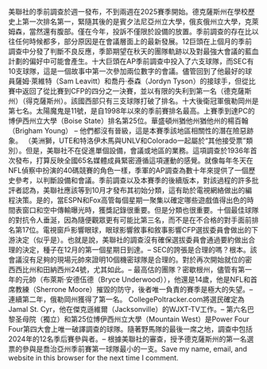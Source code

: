 美聯社的季前調查於週一發布，不到兩週在2025賽季開始。德克薩斯州在學校歷史上第一次排名第一，緊隨其後的是賓夕法尼亞州立大學，俄亥俄州立大學，克萊姆森，當然還有腹部。僅在今年，投訴不僅限於設備的放置。季前調查的存在比以往任何時候都多，部分原因是在會議層面上的最新發展。12巨頭在上個月的季前調查中分發了判斷不良反應，季節期望在秋天的團隊軌跡以及對最強大會議的藍血計劃的偏好中可能會產生。十大巨頭在AP季前調查中投入了六支球隊，而SEC有10支球隊，這是一個故事中第一次參加兩位數字的會議。儘管回到了他最好的球員薩姆·萊維特（Sam Leavitt）和喬丹·泰森（Jordyn Tyson）的接球手，但從比賽中返回了從比賽到CFP的四分之一決賽，並以有限的失利到第一名（德克薩斯州）（得克薩斯州）。該國西部只有三支球隊打破了排名。十大後衛冠軍俄勒岡州是第七名。太陽魔鬼是11號，是自1998年以來的季前賽排名最高。上賽季到達PC的博伊西州立大學（Boise State）排名第25位。華盛頓州猶他州猶他州的楊百翰（Brigham Young） – 他們都沒有晉級，這是本賽季該地區相關性的潛在險惡跡象。 （美洲獅，UTE和特洛伊木馬與UNLV和Colorado一起屬於“其他接受票”類別）。但是，美聯社不在促進單個設備，會議或地區的業務。這項調查於1936年首次發布，打算反映全國65名媒體成員緊密遵循這項運動的感覺。就像每年冬天在NFL偵察中扮演的40碼競賽的角色一樣，季軍的AP調查為數十年來提供了一個歷史參考，以判斷設備和會議。季前調查以及本賽季的後續版本，對該過程的許多批評者認為，美聯社應該等到10月才發布其初始分類，這有助於電視網絡做出的編程決策。是的，當ESPN和Fox高管每個星期一聚集以確定哪些遊戲值得出色的時間表窗口和空中傳輸曝光時，獲獎記錄很重要。但是分類也很重要。十個最佳球隊的對抗令人垂涎，因為隨便觀眾更有可能比第三名，而不是在不合格的對手面前排名第17位。電視窗戶影響眼球，眼球影響敘事和敘事影響CFP選拔委員會做出的下游決定（似乎是）。也就是說，美聯社的調查沒有確保選拔委員會通過要約做出合理的決定，種子在12月的第一個星期日到達。–  SEC的誇張是合理的嗎？根本。該會議沒有足夠的現場元帥來證明10個機密球隊是合理的。對於再次開始就位的密西西比州和田納西州24號，尤其如此。– 最高估的團隊？密歇根州，儘管有第一年的元帥（布萊斯·安德伍德（Bryce Underwood）），他還是14歲，他是NFL和首席教練（Sherrone Moore）摧毀的防守，後者唯一負責的賽季是極大的失望。– 連續第二年，俄勒岡州獲得了第一名。 CollegePoltracker.com將選民確定為Jamal St. Cyr，他在傑克遜維爾（Jacksonville）的WJXT-TV工作。– 第六名巴黎圣母院（獨立）和第25位博伊西州立大學（Mountain West）是Power Four Four第四大會上唯一破譯調查的球隊。隨著野馬隊的最後一席之地，調查中包括2024年的12名季后賽參與者。– 根據美聯社的審查，授予德克薩斯州的第一名選票的參與是喬治亞州季前賽第一球隊最小的一支。Save my name, email, and website in this browser for the next time I comment.
